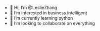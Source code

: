 - 👋 Hi, I’m @LeslieZhang
- 👀 I’m interested in business intelligent
- 🌱 I’m currently learning python
- 💞️ I’m looking to collaborate on everything


<!---
LeslieNakai/LeslieNakai is a ✨ special ✨ repository because its `README.md` (this file) appears on your GitHub profile.
You can click the Preview link to take a look at your changes.
--->
